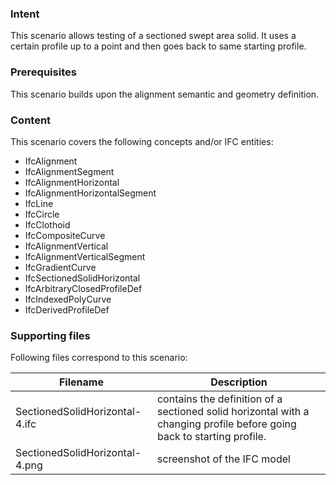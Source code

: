 ### Intent

This scenario allows testing of a sectioned swept area solid. It uses a certain profile up to a point and then goes back to same starting profile.

### Prerequisites

This scenario builds upon the alignment semantic and geometry definition.

### Content

This scenario covers the following concepts and/or IFC entities:

- IfcAlignment
- IfcAlignmentSegment
- IfcAlignmentHorizontal
- IfcAlignmentHorizontalSegment
- IfcLine
- IfcCircle
- IfcClothoid
- IfcCompositeCurve
- IfcAlignmentVertical
- IfcAlignmentVerticalSegment
- IfcGradientCurve
- IfcSectionedSolidHorizontal
- IfcArbitraryClosedProfileDef
- IfcIndexedPolyCurve
- IfcDerivedProfileDef


### Supporting files

Following files correspond to this scenario:

| Filename                          | Description                                 |
|-----------------------------------|---------------------------------------------|
| SectionedSolidHorizontal-4.ifc              | contains the definition of a sectioned solid horizontal with a changing profile before going back to starting profile.|
| SectionedSolidHorizontal-4.png              | screenshot of the IFC model |
